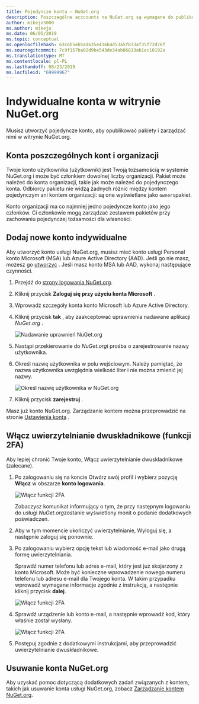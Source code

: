 ```yaml
---
title: Pojedyncze konta — NuGet.org
description: Poszczególne acccounts na NuGet.org są wymagane do publikowania pakietów
author: mikejo5000
ms.author: mikejo
ms.date: 06/05/2019
ms.topic: conceptual
ms.openlocfilehash: 63c6b5eb5ad635e436b4d53a5f833af35f72d76f
ms.sourcegitcommit: 7c9f157ba02d9be543de34ab06813ab1ec10192a
ms.translationtype: MT
ms.contentlocale: pl-PL
ms.lasthandoff: 08/23/2019
ms.locfileid: "69999967"
---
```

# <a name="individual-accounts-on-nugetorg"></a>Indywidualne konta w witrynie NuGet.org

Musisz utworzyć pojedyncze konto, aby opublikować pakiety i zarządzać nimi w witrynie NuGet.org.

## <a name="individual-accounts-vs-organization-accounts"></a>Konta poszczególnych kont i organizacji

Twoje konto użytkownika (użytkownik) jest Twoją tożsamością w systemie NuGet.org i może być członkiem dowolnej liczby organizacji. Pakiet może należeć do konta organizacji, takie jak może należeć do pojedynczego konta. Odbiorcy pakietu nie widzą żadnych różnic między kontem pojedynczym ani kontem organizacji: są one wyświetlane jako `owners`pakiet.

Konto organizacji ma co najmniej jedno pojedyncze konto jako jego członków. Ci członkowie mogą zarządzać zestawem pakietów przy zachowaniu pojedynczej tożsamości dla własności.

## <a name="add-a-new-individual-account"></a>Dodaj nowe konto indywidualne

Aby utworzyć konto usługi NuGet.org, musisz mieć konto usługi Personal konto Microsoft (MSA) lub Azure Active Directory (AAD). Jeśli go nie masz, możesz go [utworzyć](https://signup.live.com) . Jeśli masz konto MSA lub AAD, wykonaj następujące czynności.

1. Przejdź do [strony logowania NuGet.org](https://www.nuget.org/users/account/LogOn).

1. Kliknij przycisk **Zaloguj się przy użyciu konta Microsoft** .

1. Wprowadź szczegóły konta konto Microsoft lub Azure Active Directory.

1. Kliknij przycisk **tak** , aby zaakceptować uprawnienia nadawane aplikacji *NuGet.org* .

   ![Nadawanie uprawnień NuGet.org](media/nuget-org-permissions.png)

1. Nastąpi przekierowanie do *NuGet.org*i prośba o zarejestrowanie nazwy użytkownika.

1. Określ nazwę użytkownika w polu wejściowym. Należy pamiętać, że nazwa użytkownika uwzględnia wielkość liter i nie można zmienić jej nazwy.

   ![Określ nazwę użytkownika w NuGet.org](media/nuget-org-register.png) 

1. Kliknij przycisk **zarejestruj** .

Masz już konto NuGet.org. Zarządzanie kontem można przeprowadzić na stronie [Ustawienia konta](https://www.nuget.org/account) .

## <a name="enable-two-factor-authentication-2fa"></a>Włącz uwierzytelnianie dwuskładnikowe (funkcji 2FA)

Aby lepiej chronić Twoje konto, Włącz uwierzytelnianie dwuskładnikowe (zalecane).

1. Po zalogowaniu się na koncie Otwórz swój profil i wybierz pozycję **Włącz** w obszarze **konto logowania**.

   ![Włącz funkcji 2FA](media/nuget-org-register-2fa.png)

   Zobaczysz komunikat informujący o tym, że przy następnym logowaniu do usługi *NuGet.org*zostanie wyświetlony monit o podanie dodatkowych poświadczeń.

2. Aby w tym momencie ukończyć uwierzytelnianie, Wyloguj się, a następnie zaloguj się ponownie.

3. Po zalogowaniu wybierz opcję tekst lub wiadomość e-mail jako drugą formę uwierzytelniania.

   Sprawdź numer telefonu lub adres e-mail, który jest już skojarzony z konto Microsoft. Może być konieczne wprowadzenie nowego numeru telefonu lub adresu e-mail dla Twojego konta. W takim przypadku wprowadź wymagane informacje zgodnie z instrukcją, a następnie kliknij przycisk **dalej**.

   ![Włącz funkcji 2FA](media/nuget-org-sign-in-2fa.png)

4. Sprawdź urządzenie lub konto e-mail, a następnie wprowadź kod, który właśnie został wysłany.

   ![Włącz funkcji 2FA](media/nuget-org-enter-code-2fa.png)

5. Postępuj zgodnie z dodatkowymi instrukcjami, aby przeprowadzić uwierzytelnianie dwuskładnikowe.

## <a name="delete-a-nugetorg-account"></a>Usuwanie konta NuGet.org

Aby uzyskać pomoc dotyczącą dodatkowych zadań związanych z kontem, takich jak usuwanie konta usługi NuGet.org, zobacz [Zarządzanie kontem NuGet.org](nuget-org-faq.md#nugetorg-account-management).
